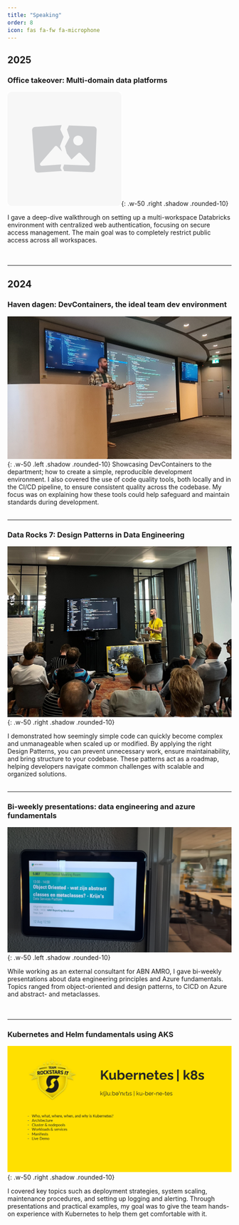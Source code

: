 ```yaml
---
title: "Speaking"
order: 8
icon: fas fa-fw fa-microphone
---
```


## 2025

### Office takeover: Multi-domain data platforms

![data-platforms](/assets/graphics/speaking/failed.png){: .w-50 .right .shadow .rounded-10}

I gave a deep-dive walkthrough on setting up a multi-workspace Databricks environment with centralized web authentication, focusing on secure access management. The main goal was to completely restrict public access across all workspaces.<br><br><br>

---

## 2024

### Haven dagen: DevContainers, the ideal team dev environment 

![devcontainers](/assets/graphics/speaking/2024-12-02-krijn-at-HbR-presenting-devcontainers.jpg){: .w-50 .left .shadow .rounded-10}
Showcasing DevContainers to the department; how to create a simple, reproducible development environment. I also covered the use of code quality tools, both locally and in the CI/CD pipeline, to ensure consistent quality across the codebase. My focus was on explaining how these tools could help safeguard and maintain standards during development.<br><br>

---

### Data Rocks 7: Design Patterns in Data Engineering

![data-rocks-7](/assets/graphics/speaking/2024-09-22-krijn-presenting-data-rocks-7.jpeg){: .w-50 .right .shadow .rounded-10}

I demonstrated how seemingly simple code can quickly become complex and unmanageable when scaled up or modified. By applying the right Design Patterns, you can prevent unnecessary work, ensure maintainability, and bring structure to your codebase. These patterns act as a roadmap, helping developers navigate common challenges with scalable and organized solutions.<br><br>

---

### Bi-weekly presentations: data engineering and azure fundamentals

![ABN-AMRO](/assets/graphics/speaking/2024-08-12-krijn-at-ABN-presenting-object-oriented.jpg){: .w-50 .left .shadow .rounded-10}

While working as an external consultant for ABN AMRO, I gave bi-weekly presentations about data engineering principles and Azure fundamentals. Topics ranged from object-oriented and design patterns, to CICD on Azure and abstract- and metaclasses.<br><br><br>

---

### Kubernetes and Helm fundamentals using AKS

![kubernetes-at-CZ](/assets/graphics/speaking/2024-03-11-krijn-at-CZ-presenting-kubernetes.png){: .w-50 .right .shadow .rounded-10}

I covered key topics such as deployment strategies, system scaling, maintenance procedures, and setting up logging and alerting. Through presentations and practical examples, my goal was to give the team hands-on experience with Kubernetes to help them get comfortable with it.
